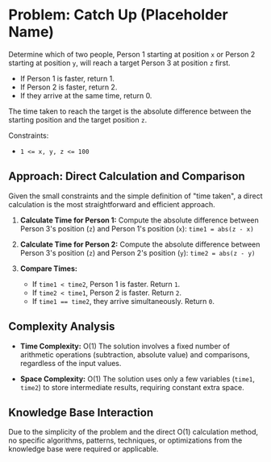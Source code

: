 # Problem: Catch Up (Placeholder Name)

Determine which of two people, Person 1 starting at position `x` or Person 2 starting at position `y`, will reach a target Person 3 at position `z` first.

- If Person 1 is faster, return 1.
- If Person 2 is faster, return 2.
- If they arrive at the same time, return 0.

The time taken to reach the target is the absolute difference between the starting position and the target position `z`.

Constraints:
*   `1 <= x, y, z <= 100`

## Approach: Direct Calculation and Comparison

Given the small constraints and the simple definition of "time taken", a direct calculation is the most straightforward and efficient approach.

1.  **Calculate Time for Person 1:** Compute the absolute difference between Person 3's position (`z`) and Person 1's position (`x`):
    `time1 = abs(z - x)`

2.  **Calculate Time for Person 2:** Compute the absolute difference between Person 3's position (`z`) and Person 2's position (`y`):
    `time2 = abs(z - y)`

3.  **Compare Times:**
    *   If `time1 < time2`, Person 1 is faster. Return `1`.
    *   If `time2 < time1`, Person 2 is faster. Return `2`.
    *   If `time1 == time2`, they arrive simultaneously. Return `0`.

## Complexity Analysis

*   **Time Complexity:** O(1)
    The solution involves a fixed number of arithmetic operations (subtraction, absolute value) and comparisons, regardless of the input values.

*   **Space Complexity:** O(1)
    The solution uses only a few variables (`time1`, `time2`) to store intermediate results, requiring constant extra space.

## Knowledge Base Interaction

Due to the simplicity of the problem and the direct O(1) calculation method, no specific algorithms, patterns, techniques, or optimizations from the knowledge base were required or applicable. 